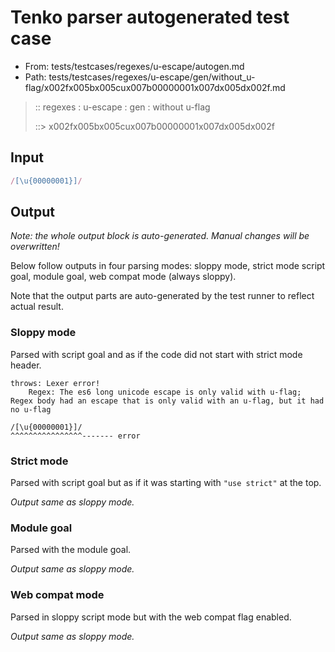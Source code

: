 # Tenko parser autogenerated test case

- From: tests/testcases/regexes/u-escape/autogen.md
- Path: tests/testcases/regexes/u-escape/gen/without_u-flag/x002fx005bx005cux007b00000001x007dx005dx002f.md

> :: regexes : u-escape : gen : without u-flag
>
> ::> x002fx005bx005cux007b00000001x007dx005dx002f

## Input


`````js
/[\u{00000001}]/
`````

## Output

_Note: the whole output block is auto-generated. Manual changes will be overwritten!_

Below follow outputs in four parsing modes: sloppy mode, strict mode script goal, module goal, web compat mode (always sloppy).

Note that the output parts are auto-generated by the test runner to reflect actual result.

### Sloppy mode

Parsed with script goal and as if the code did not start with strict mode header.

`````
throws: Lexer error!
    Regex: The es6 long unicode escape is only valid with u-flag; Regex body had an escape that is only valid with an u-flag, but it had no u-flag

/[\u{00000001}]/
^^^^^^^^^^^^^^^^------- error
`````

### Strict mode

Parsed with script goal but as if it was starting with `"use strict"` at the top.

_Output same as sloppy mode._

### Module goal

Parsed with the module goal.

_Output same as sloppy mode._

### Web compat mode

Parsed in sloppy script mode but with the web compat flag enabled.

_Output same as sloppy mode._
